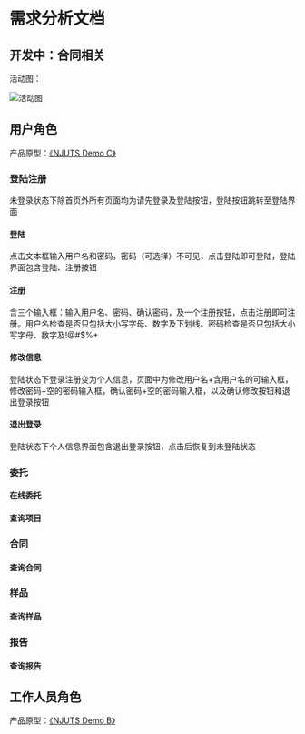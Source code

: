 # 需求分析文档

## 开发中：合同相关

活动图：

![活动图](http://www.plantuml.com/plantuml/png/SoWkIImgAStDuQfvkcxHiuxjDLnW4Qwq_A9iBgkd7REVxjxrP4V3anshdaxeU3gXnneki-3bp2N8OWg9wOcPULnMp-OlVJwd6ujCKMf1Qc89bzMJ_UkUJTa9Kr2Zx9XNabbOcXgUaLcIMlDqHzFJERjUDg-e0TgnRk6p1JkW2g7Q5SepCdDIDPxDMFzqmhAN3RDUx6_Np2pM078qy_9BGEAQo7OYcOVkvjIy50MGIhZFSUY3-UXPPyEpEPqOkejByWku781SO2020000)

## 用户角色

产品原型：[《NJUTS Demo C》](https://modao.cc/app/cw9wVplWraurp2Y0ExYIQQ)

### 登陆注册

未登录状态下除首页外所有页面均为请先登录及登陆按钮，登陆按钮跳转至登陆界面

#### 登陆

点击文本框输入用户名和密码，密码（可选择）不可见，点击登陆即可登陆，登陆界面包含登陆、注册按钮

#### 注册

含三个输入框：输入用户名、密码、确认密码，及一个注册按钮，点击注册即可注册。用户名检查是否只包括大小写字母、数字及下划线。密码检查是否只包括大小写字母、数字及!@#$%+

#### 修改信息

登陆状态下登录注册变为个人信息，页面中为修改用户名+含用户名的可输入框，修改密码+空的密码输入框，确认密码+空的密码输入框，以及确认修改按钮和退出登录按钮

#### 退出登录

登陆状态下个人信息界面包含退出登录按钮，点击后恢复到未登陆状态

### 委托

#### 在线委托

#### 查询项目

### 合同

#### 查询合同

### 样品

#### 查询样品

### 报告

#### 查询报告

## 工作人员角色

产品原型：[《NJUTS Demo B》](https://modao.cc/app/lp8r9FQtrb9z2r8QmtIObT)
